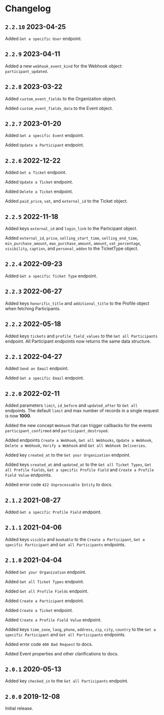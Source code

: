 # Changelog
## `2.2.10` 2023-04-25

Added `Get a specific User` endpoint.
## `2.2.9` 2023-04-11

Added a new `webhook_event_kind` for the Webhook object: `participant_updated`.

## `2.2.8` 2023-03-22

Added `custom_event_fields` to the Organization object.

Added `custom_event_fields_data` to the Event object.

## `2.2.7` 2023-01-20

Added `Get a specific Event` endpoint.

Added `Update a Participant` endpoint.

## `2.2.6` 2022-12-22

Added `Get a Ticket` endpoint.

Added `Update a Ticket` endpoint.

Added `Delete a Ticket` endpoint.

Added `paid_price`, `vat`, and `external_id` to the Ticket object.

## `2.2.5` 2022-11-18

Added keys `external_id` and `login_link` to the Participant object.

Added `external_id`, `price`, `selling_start_time`, `selling_end_time`, `min_purchase_amount`, `max_purchase_amount`, `amount`, `vat_percentage`, `visibility`, `caption`, and `personal_addon` to the TicketType object.

## `2.2.4` 2022-09-23

Added `Get a specific Ticket Type` endpoint.

## `2.2.3` 2022-06-27

Added keys `honorific_title` and `additional_title` to the Profile object when fetching Participants.

## `2.2.2` 2022-05-18

Added keys `tickets` and `profile_field_values` to the `Get all Participants` endpoint. All Participant endpoints now returns the same data structure.

## `2.2.1` 2022-04-27

Added `Send an Email` endpoint.

Added `Get a specific Email` endpoint.

## `2.2.0` 2022-02-11

Added parameters `limit`, `id_before` and `updated_after` to `Get all` endpoints. The default `limit` and max number of records in a single request is now **1000**.

Added the new concept `Webhook` that can trigger callbacks for the events `participant_confirmed` and `participant_destroyed`.

Added endpoints `Create a Webhook`, `Get all Webhooks`, `Update a Webhook`, `Delete a Webhook`, `Verify a Webhook` and `Get all Webhook Deliveries`.

Added key `created_at` to the `Get your Organization` endpoint.

Added keys `created_at` and `updated_at` to the `Get all Ticket Types`, `Get all Profile Fields`, `Get a specific Profile Field` and `Create a Profile Field Value` endpoints.

Added error code `422 Unprocessable Entity` to docs.
## `2.1.2` 2021-08-27

Added `Get a specific Profile Field` endpoint.

## `2.1.1` 2021-04-06

Added keys `visible` and `bookable` to the `Create a Participant`, `Get a specific Participant` and `Get all Participants` endpoints.

## `2.1.0` 2021-04-04

Added `Get your Organization` endpoint.

Added `Get all Ticket Types` endpoint.

Added `Get all Profile Fields` endpoint.

Added `Create a Participant` endpoint.

Added `Create a Ticket` endpoint.

Added `Create a Profile Field Value` endpoint.

Added keys `time_zone`, `lang`, `phone`, `address`, `zip`, `city`, `country` to the `Get a specific Participant` and `Get all Participants` endpoints.

Added error code `400 Bad Request` to docs.

Added Event properties and other clarifications to docs.

## `2.0.1` 2020-05-13

Added key `checked_in` to the `Get all Participants` endpoint.

## `2.0.0` 2019-12-08

Initial release.
